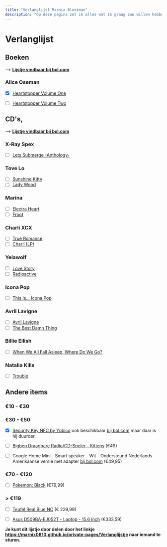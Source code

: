 ```yaml
---
title: "Verlanglijst Marnix Bloeiman"
description: "Op deze pagina zet ik alles wat ik graag zou willen hebben, er zit veel variatie in. Dus ik denk dat er altijd wel iets bij staat."
---
```


# Verlanglijst

## Boeken
-->​ **[Lijstje vindbaar bij bol.com](https://www.bol.com/nl/verlanglijstje/1y356463383439643430623863323862333832643037616137/index.html)**

### Alice Oseman
- [x] [Heartstopper Volume One](https://www.bol.com/nl/p/heartstopper-volume-one/9200000098883479/)
- [ ] [Heartstopper Volume Two](https://www.bol.com/nl/p/heartstopper-volume-two/9200000104700117/)


## CD's,
-->​ **[Lijstje vindbaar bij bol.com](https://www.bol.com/nl/verlanglijstje/1y35646666373730643062386332383663333737373734633241zctj557/index.html)**

### X-Ray Spex
- [ ] [Lets Submerge -Anthology-](https://www.bol.com/nl/p/lets-submerge-anthology/1000004004431951/)
### Tove Lo
- [ ] [Sunshine Kitty](https://www.bol.com/nl/p/sunshine-kitty/9200000118029348/)
- [ ] [Lady Wood](https://www.bol.com/nl/p/lady-wood/9200000064047167/)
### Marina
- [ ] [Electra Heart](https://www.bol.com/nl/p/electra-heart/1000004012178824/)
- [ ] [Froot](https://www.bol.com/nl/p/froot/9200000039710851/)
### Charli XCX
- [ ] [True Romance](https://www.bol.com/nl/p/true-romance/1000004013652145/)
- [ ] [Charli (LP)](https://www.bol.com/nl/p/charli/9200000114388684/)
### Yelawolf
- [ ] [Love Story](https://www.bol.com/nl/p/love-story/9200000040879275/)
- [ ] [Radioactive](https://www.bol.com/nl/p/radioactive/1000004011742793/)
### Icona Pop
- [ ] [This Is... Icona Pop](https://www.bol.com/nl/p/this-is-icona-pop/9200000019503828/)
### Avril Lavigne
- [ ] [Avril Lavigne](https://www.bol.com/nl/p/avril-lavigne/9200000020343531/)
- [ ] [The Best Damn Thing](https://www.bol.com/nl/p/the-best-damn-thing/1000004004997198/)
### Billie Eilish
- [ ] [When We All Fall Asleep, Where Do We Go?](https://www.bol.com/nl/p/when-we-all-fall-asleep-where-do-we-go/9200000105489972/)
###  Natalia Kills
- [ ] [Trouble](https://www.bol.com/nl/p/trouble/9200000018353195/)

## Andere items
### €10 - €30

### €30 - €50
- [x] [Security Key NFC by Yubico](https://www.yubico.com/product/security-key-nfc-by-yubico) ook beschikbaar [bij bol.com](https://www.bol.com/nl/p/yubico-fido2-u2f-security-key-nfc/9200000104561284?referrer=socialshare_pdp_androidapp) maar daar is hij duurder.
- [ ] [Bigben Draagbare Radio/CD-Speler - Kittens](https://www.bol.com/nl/p/bigben-draagbare-radio-cd-speler-kittens/9200000080008004/) (€49)

- [ ] Google Home Mini - Smart speaker - Wit - Ondersteund Nederlands - Amerikaanse versie met adapter [bij bol.com](https://www.bol.com/nl/p/google-home-mini-smart-speaker-wit-ondersteund-nederlands-amerikaanse-versie-met-adapter/9200000126779884?referrer=socialshare_pdp_androidapp) (€49,95)
### €70 - €120
- [ ] [Pokemon: Black](https://www.bol.com/nl/p/pokemon-black/1004004011106952/) (€79,99)
### > €119
- [ ] [Teufel Real Blue NC](https://www.teufelaudio.nl/koptelefoons/real-blue-nc-p16586.html?partner_id=media-nl.qr.reshift.realkoptelefoon) (€ 229,99)
- [ ] [Asus D509BA-EJ052T - Laptop - 15.6 Inch](https://www.bol.com/nl/p/asus-d509ba-ej052t-laptop-15-6-inch/9200000125655210/?s2a=#product_specifications) (€333,59)



**Je kunt dit lijstje door delen door het linkje <https://marnix0810.github.io/private-pages/Verlanglijstje> naar iemand te sturen.**
